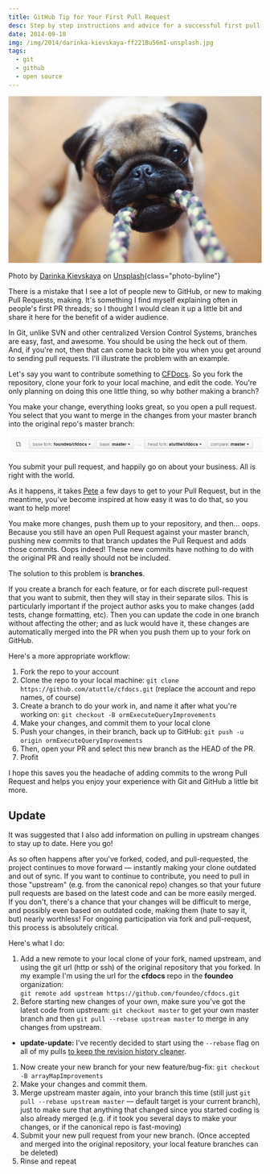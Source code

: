 ```yaml
---
title: GitHub Tip for Your First Pull Request
desc: Step by step instructions and advice for a successful first pull request.
date: 2014-09-10
img: /img/2014/darinka-kievskaya-ff221Bu56mI-unsplash.jpg
tags:
  - git
  - github
  - open source
---
```


![Dog pulling on a rope toy](/img/2014/darinka-kievskaya-ff221Bu56mI-unsplash.jpg)

Photo by <a href="https://unsplash.com/@darisja?utm_source=unsplash&utm_medium=referral&utm_content=creditCopyText">Darinka Kievskaya</a> on <a href="https://unsplash.com/s/photos/pull?utm_source=unsplash&utm_medium=referral&utm_content=creditCopyText">Unsplash</a>{class="photo-byline"}

There is a mistake that I see a lot of people new to GitHub, or new to making Pull Requests, making. It's something I find myself explaining often in people's first PR threads; so I thought I would clean it up a little bit and share it here for the benefit of a wider audience.

In Git, unlike SVN and other centralized Version Control Systems, branches are easy, fast, and awesome. You should be using the heck out of them. And, if you're not, then that can come back to bite you when you get around to sending pull requests. I'll illustrate the problem with an example.

Let's say you want to contribute something to [CFDocs](https://github.com/foundeo/cfdocs). So you fork the repository, clone your fork to your local machine, and edit the code. You're only planning on doing this one little thing, so why bother making a branch?

You make your change, everything looks great, so you open a pull request. You select that you want to merge in the changes from your master branch into the original repo's master branch:

![Pull Request Screen Shot](/img/2014/pr-1.png)

You submit your pull request, and happily go on about your business. All is right with the world.

As it happens, it takes [Pete](https://foundeo.com/) a few days to get to your Pull Request, but in the meantime, you've become inspired at how easy it was to do that, so you want to help more!

You make more changes, push them up to your repository, and then... oops. Because you still have an open Pull Request against your master branch, pushing new commits to that branch updates the Pull Request and adds those commits. Oops indeed! These new commits have nothing to do with the original PR and really should not be included.

The solution to this problem is **branches**.

If you create a branch for each feature, or for each discrete pull-request that you want to submit, then they will stay in their separate silos. This is particularly important if the project author asks you to make changes (add tests, change formatting, etc). Then you can update the code in one branch without affecting the other; and as luck would have it, these changes are automatically merged into the PR when you push them up to your fork on GitHub.

Here's a more appropriate workflow:

1. Fork the repo to your account
1. Clone the repo to your local machine: `git clone https://github.com/atuttle/cfdocs.git` (replace the account and repo names, of course)
1. Create a branch to do your work in, and name it after what you're working on: `git checkout -B ormExecuteQueryImprovements`
1. Make your changes, and commit them to your local clone
1. Push your changes, in their branch, back up to GitHub: `git push -u origin ormExecuteQueryImprovements`
1. Then, open your PR and select this new branch as the HEAD of the PR.
1. Profit

I hope this saves you the headache of adding commits to the wrong Pull Request and helps you enjoy your experience with Git and GitHub a little bit more.

## Update

It was suggested that I also add information on pulling in upstream changes to stay up to date. Here you go!

As so often happens after you've forked, coded, and pull-requested, the project continues to move forward — instantly making your clone outdated and out of sync. If you want to continue to contribute, you need to pull in those "upstream" (e.g. from the canonical repo) changes so that your future pull requests are based on the latest code and can be more easily merged. If you don't, there's a chance that your changes will be difficult to merge, and possibly even based on outdated code, making them (hate to say it, but) nearly worthless! For ongoing participation via fork and pull-request, this process is absolutely critical.

Here's what I do:

1. Add a new remote to your local clone of your fork, named upstream, and using the git url (http or ssh) of the original repository that you forked. In my example I'm using the url for the **cfdocs** repo in the **foundeo** organization:<br/>`git remote add upstream https://github.com/foundeo/cfdocs.git`
1. Before starting new changes of your own, make sure you've got the latest code from upstream: `git checkout master` to get your own master branch and then `git pull --rebase upstream master` to merge in any changes from upstream.

- **update-update:** I've recently decided to start using the `--rebase` flag on all of my pulls [to keep the revision history cleaner](http://gitready.com/advanced/2009/02/11/pull-with-rebase.html).

1. Now create your new branch for your new feature/bug-fix: `git checkout -B arrayMapImprovements`
1. Make your changes and commit them.
1. Merge upstream master again, into your branch this time (still just `git pull --rebase upstream master` — default target is your current branch), just to make sure that anything that changed since you started coding is also already merged (e.g. if it took you several days to make your changes, or if the canonical repo is fast-moving)
1. Submit your new pull request from your new branch. (Once accepted and merged into the original repository, your local feature branches can be deleted)
1. Rinse and repeat

